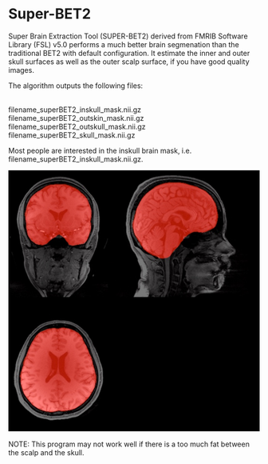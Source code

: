 # Super-BET2
Super Brain Extraction Tool (SUPER-BET2) derived from FMRIB Software Library (FSL) v5.0 performs a much better brain segmenation than the traditional BET2 with default configuration. It estimate the inner and outer skull surfaces as well as the outer scalp surface, if you have good quality images.

The algorithm outputs the following files:

<br />filename_superBET2_inskull_mask.nii.gz
<br />filename_superBET2_outskin_mask.nii.gz
<br />filename_superBET2_outskull_mask.nii.gz
<br />filename_superBET2_skull_mask.nii.gz

Most people are interested in the inskull brain mask, i.e. filename_superBET2_inskull_mask.nii.gz.

<img src="brainMask.jpg">

NOTE: This program may not work well if there is a too much fat between the scalp and the skull.
